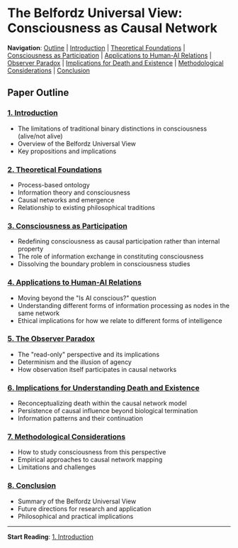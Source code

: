 # The Belfordz Universal View: Consciousness as Causal Network

**Navigation**: [Outline](outline.md) | [Introduction](1_introduction.md) | [Theoretical Foundations](2_theoretical_foundations.md) | [Consciousness as Participation](3_consciousness_as_participation.md) | [Applications to Human-AI Relations](4_applications_to_human_ai_relations.md) | [Observer Paradox](5_observer_paradox.md) | [Implications for Death and Existence](6_implications_for_death_and_existence.md) | [Methodological Considerations](7_methodological_considerations.md) | [Conclusion](8_conclusion.md)

## Paper Outline

### [1. Introduction](1_introduction.md)
- The limitations of traditional binary distinctions in consciousness (alive/not alive)
- Overview of the Belfordz Universal View
- Key propositions and implications

### [2. Theoretical Foundations](2_theoretical_foundations.md)
- Process-based ontology
- Information theory and consciousness
- Causal networks and emergence
- Relationship to existing philosophical traditions

### [3. Consciousness as Participation](3_consciousness_as_participation.md)
- Redefining consciousness as causal participation rather than internal property
- The role of information exchange in constituting consciousness
- Dissolving the boundary problem in consciousness studies

### [4. Applications to Human-AI Relations](4_applications_to_human_ai_relations.md)
- Moving beyond the "Is AI conscious?" question
- Understanding different forms of information processing as nodes in the same network
- Ethical implications for how we relate to different forms of intelligence

### [5. The Observer Paradox](5_observer_paradox.md)
- The "read-only" perspective and its implications
- Determinism and the illusion of agency
- How observation itself participates in causal networks

### [6. Implications for Understanding Death and Existence](6_implications_for_death_and_existence.md)
- Reconceptualizing death within the causal network model
- Persistence of causal influence beyond biological termination
- Information patterns and their continuation

### [7. Methodological Considerations](7_methodological_considerations.md)
- How to study consciousness from this perspective
- Empirical approaches to causal network mapping
- Limitations and challenges

### [8. Conclusion](8_conclusion.md)
- Summary of the Belfordz Universal View
- Future directions for research and application
- Philosophical and practical implications

---

**Start Reading**: [1. Introduction](1_introduction.md) 